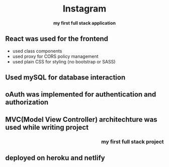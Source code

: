 <div align="center">
    <h1>Instagram</h1>
</div>
<h4 align="center">my first full stack application</h4>
  

<h2> React was used for the frontend </h2>
<ul>
    <li>used class components</li>
    <li>used proxy for CORS policy management</li>
    <li>used plain CSS for styling (no bootstrap or SASS)</li>
</ul>
<h2>Used mySQL for database interaction</h2>

<h2> oAuth was implemented for authentication and authorization</h2>


<h2> MVC(Model View Controller) architechture was used while writing project</h2>
<div align = "right">
    <h3>my first full stack project</h3>
</div>

<h2>deployed on heroku and netlify</h2>
